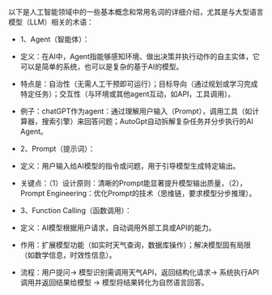以下是人工智能领域中的一些基本概念和常用名词的详细介绍，尤其是与大型语言模型（LLM）相关的术语：

- 1、Agent（智能体）：
- 定义：在AI中，Agent指能够感知环境、做出决策并执行动作的自主实体，它可以是简单的系统，也可以是复杂的基于AI的模型。
- 特点是：自治性（无需人工干预即可运行）；目标导向（通过规划或学习完成特定任务）；交互性（与环境或其他agent互动，如API，工具调用）。
- 例子：chatGPT作为agent：通过理解用户输入（Prompt），调用工具（如计算器，搜索引擎）来回答问题；AutoGpt自动拆解复杂任务并分步执行的AI Agent。

- 2、Prompt（提示词）：
- 定义：用户输入给AI模型的指令或问题，用于引导模型生成特定输出。
- 关键点：（1）设计原则：清晰的Prompt能显著提升模型输出质量，（2），Prompt Engineering：优化Prompt的技术（思维链，要求模型分步推理）。

- 3、Function Calling（函数调用）：
- 定义：AI模型根据用户请求，自动调用外部工具或API的能力。
- 作用：扩展模型功能（如实时天气查询，数据库操作）；解决模型固有局限（如数学信息，时效性信息）。
- 流程：用户提问-> 模型识别需调用天气API，返回结构化请求-> 系统执行API调用并返回结果给模型 -> 模型将结果转化为自然语言回答。
